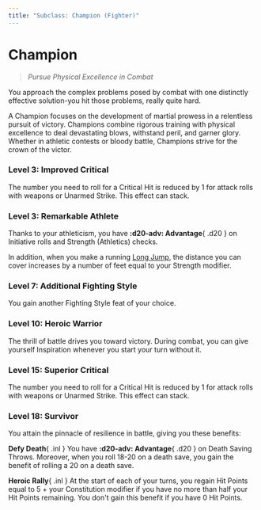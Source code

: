 ```yaml
---
title: "Subclass: Champion (Fighter)"
---
```


<p style="display:none">
Pursue Physical Excellence in Combat
</p>

# Champion

> *Pursue Physical Excellence in Combat*

You approach the complex problems posed by combat with one distinctly effective solution-you hit those problems, really quite hard.

A Champion focuses on the development of martial prowess in a relentless pursuit of victory. Champions combine rigorous training with physical excellence to deal devastating blows, withstand peril, and garner glory. Whether in athletic contests or bloody battle, Champions strive for the crown of the victor.

### Level 3: Improved Critical

The number you need to roll for a Critical Hit is reduced by 1 for attack rolls with weapons or Unarmed Strike. This effect can stack.
 
### Level 3: Remarkable Athlete

Thanks to your athleticism, you have **:d20-adv: Advantage**{ .d20 } on Initiative rolls and Strength (Athletics) checks.

In addition, when you make a running [Long Jump](../../glossary.md#long-jump), the distance you can cover increases by a number of feet equal to your Strength modifier.

### Level 7: Additional Fighting Style

You gain another Fighting Style feat of your choice.

### Level 10: Heroic Warrior

The thrill of battle drives you toward victory. During combat, you can give yourself Inspiration whenever you start your turn without it.

### Level 15: Superior Critical

The number you need to roll for a Critical Hit is reduced by 1 for attack rolls with weapons or Unarmed Strike. This effect can stack.

### Level 18: Survivor

You attain the pinnacle of resilience in battle, giving you these benefits:

**Defy Death**{ .inl } You have **:d20-adv: Advantage**{ .d20 } on Death Saving Throws. Moreover, when you roll 18-20 on a death save, you gain the benefit of rolling a 20 on a death save.

**Heroic Rally**{ .inl } At the start of each of your turns, you regain Hit Points equal to 5 + your Constitution modifier if you have no more than half your Hit Points remaining. You don't gain this benefit if you have 0 Hit Points.
